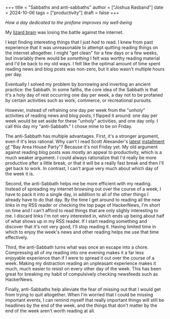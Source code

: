 +++
title = "Sabbaths and anti-sabbaths"
author = ["Joshua Rasband"]
date = 2024-10-06
tags = ["productivity"]
draft = false
+++

_How a day dedicated to the profane improves my well-being_

My [lizard brain](https://alexanderell.is/posts/infinite-scroll/) was losing the battle against the internet.

I kept finding interesting things that I just _had_ to read. I knew from past
experience that it was unreasonable to attempt quitting reading things on the
internet altogether. I might "get clean" for a few days or a few weeks, but
invariably there would be _something_ I felt was worthy reading material and I'd
be back to my old ways. I felt like the optimal amount of time spent reading
news and blog posts was non-zero, but it also wasn't multiple hours per day.

Eventually I solved my problem by borrowing and inverting an ancient practice:
the Sabbath. In some faiths, the core idea of the Sabbath is that it's a holy
day of rest occurring one day per week, a day not to be profaned by certain
activities such as work, commerce, or recreational pursuits.

However, instead of refraining one day per week from the "unholy" activities of
reading news and blog posts, I flipped it around: one day per week would be set
aside for these "unholy" activities, and one day only. I call this day my
"anti-Sabbath." I chose mine to be on Friday.

The anti-Sabbath has multiple advantages. First, it's a stronger argument, even
if it's less rational. Why can't I read Scott Alexander's [latest](https://astralcodexten.substack.com/p/every-bay-area-house-party) [installment](https://astralcodexten.substack.com/p/another-bay-area-house-party) [of](https://astralcodexten.substack.com/p/even-more-bay-area-house-party)
"Bay Area House Party"? Because it's not Friday yet. My old argument against
reading blog posts was mostly an appeal to productivity, which is a much weaker
argument. I could always rationalize that I'd really be more productive after a
little break, or that it will be a really fast break and then I'll get back to
work. In contrast, I can't argue very much about which day of the week it is.

Second, the anti-Sabbath helps me be more efficient with my reading. Instead of
spreading my internet browsing out over the course of a week, I have to pack it
into a single day, in addition to all of the other things I already have to do
that day. By the time I get around to reading all the new links in my RSS reader
or checking the top page of HackerNews, I'm short on time and I can't afford to
read things that are only slighly interesting to me. I discard links I'm not
very interested in, which ends up being about half of what shows up in my RSS
reader. If I start reading something and discover that it's not very good, I'll
stop reading it. Having limited time in which to enjoy the week's news and other
reading helps me use that time effectively.

Third, the anti-Sabbath turns what was once an escape into a chore. Compressing
all of my reading into one evening makes it a far less enjoyable experience than
if I were to spread it out over the course of a week. Making my distraction
reading an unpleasant experience makes it much, much easier to resist on every
other day of the week. This has been great for breaking my habit of compulsively
checking newsfeeds such as HackerNews.

Finally, anti-Sabbaths help alleviate the fear of missing out that I would get
from trying to quit altogether. When I'm worried that I could be missing
important events, I can remind myself that really important things will still be
headlines by the end of the week, and the things that don't matter by the end of
the week aren't worth reading at all.
